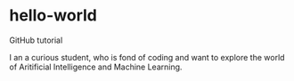 # hello-world
GitHub tutorial

I an a curious student, who is fond of coding and want to explore the world of Aritificial Intelligence and Machine Learning.
